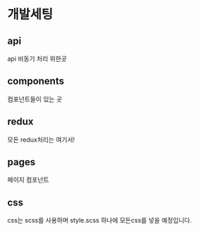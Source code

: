# 개발세팅

## api

api 비동기 처리 위한곳

## components

컴포넌트들이 있는 곳

## redux

모든 redux처리는 여기서!

## pages

페이지 컴포넌트

## css

css는 scss를 사용하며 style.scss 하나에 모든css를 넣을 예정입니다.
